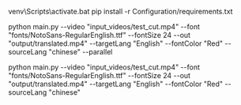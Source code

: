 venv\Scripts\activate.bat
pip install -r Configuration/requirements.txt

python main.py --video "input_videos/test_cut.mp4" --font "fonts/NotoSans-RegularEnglish.ttf" --fontSize 24 --out "output/translated.mp4" --targetLang "English" --fontColor "Red" --sourceLang "chinese" --parallel

python main.py --video "input_videos/test_cut.mp4" --font "fonts/NotoSans-RegularEnglish.ttf" --fontSize 24 --out "output/translated.mp4" --targetLang "English" --fontColor "Red" --sourceLang "chinese"
